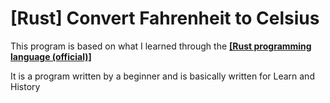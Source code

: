 [Rust] Convert Fahrenheit to Celsius
====

This program is based on what I learned through the **[[Rust programming language (official)]](https://doc.rust-lang.org/book/)**

It is a program written by a beginner and is basically written for Learn and History

